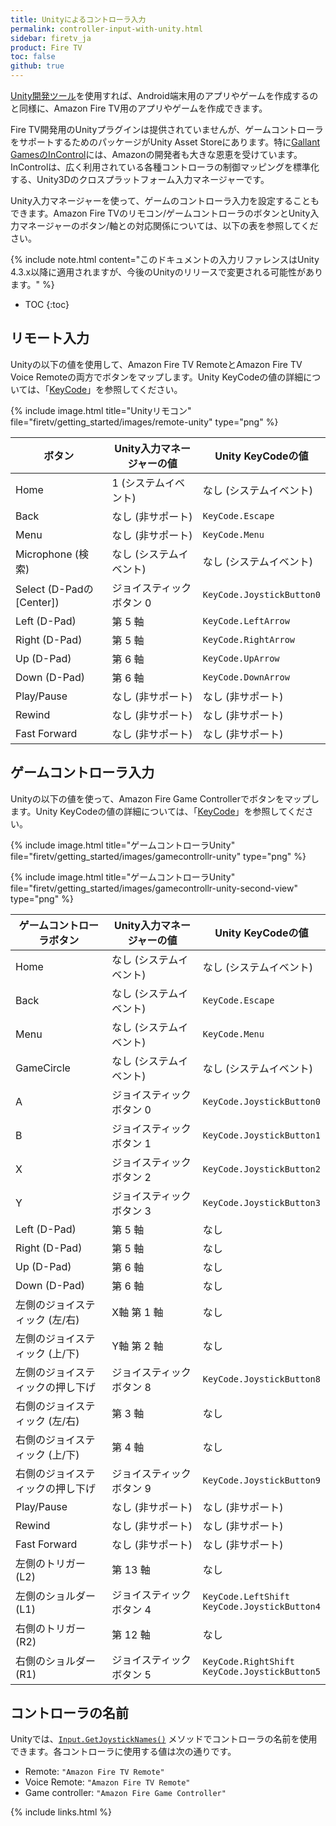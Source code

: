 ```yaml
---
title: Unityによるコントローラ入力
permalink: controller-input-with-unity.html
sidebar: firetv_ja
product: Fire TV
toc: false
github: true
---
```


[Unity開発ツール](http://unity3d.com/unity)を使用すれば、Android端末用のアプリやゲームを作成するのと同様に、Amazon Fire TV用のアプリやゲームを作成できます。

Fire TV開発用のUnityプラグインは提供されていませんが、ゲームコントローラをサポートするためのパッケージがUnity Asset Storeにあります。特に[Gallant GamesのInControl](http://www.gallantgames.com/incontrol)には、Amazonの開発者も大きな恩恵を受けています。InControlは、広く利用されている各種コントローラの制御マッピングを標準化する、Unity3Dのクロスプラットフォーム入力マネージャーです。

Unity入力マネージャーを使って、ゲームのコントローラ入力を設定することもできます。Amazon Fire TVのリモコン/ゲームコントローラのボタンとUnity入力マネージャーのボタン/軸との対応関係については、以下の表を参照してください。

{% include note.html content="このドキュメントの入力リファレンスはUnity 4.3.x以降に適用されますが、今後のUnityのリリースで変更される可能性があります。" %}

* TOC
{:toc}

## リモート入力

Unityの以下の値を使用して、Amazon Fire TV RemoteとAmazon Fire TV Voice Remoteの両方でボタンをマップします。Unity KeyCodeの値の詳細については、「<a href="http://docs.unity3d.com/ScriptReference/KeyCode.html">KeyCode</a>」を参照してください。

{% include image.html title="Unityリモコン" file="firetv/getting_started/images/remote-unity" type="png" %}

<table class="grid">
<colgroup>
<col width="33%" />
<col width="33%" />
<col width="33%" />
</colgroup>
  <thead>
    <tr>
      <th>ボタン</th>
      <th>Unity入力マネージャーの値</th>
      <th>Unity KeyCodeの値</th>
    </tr>
  </thead>
  <tbody>
    <tr>
      <td>Home</td>
      <td>1 (システムイベント) </td>
      <td>なし (システムイベント)</td>
    </tr>
    <tr>
      <td>Back</td>
      <td>なし (非サポート)</td>
      <td><code>KeyCode.Escape</code></td>
    </tr>
    <tr>
      <td>Menu</td>
      <td>なし (非サポート)</td>
      <td><code>KeyCode.Menu</code></td>
    </tr>
    <tr>
      <td>Microphone (検索)</td>
      <td>なし (システムイベント)</td>
      <td>なし (システムイベント)</td>
    </tr>
    <tr>
      <td>Select (D-Padの [Center])</td>
      <td>ジョイスティックボタン 0</td>
      <td><code>KeyCode.JoystickButton0</code></td>
    </tr>
    <tr>
      <td>Left (D-Pad)</td>
      <td>第 5 軸</td>
      <td><code>KeyCode.LeftArrow</code></td>
    </tr>
    <tr>
      <td>Right (D-Pad)</td>
      <td>第 5 軸</td>
      <td><code>KeyCode.RightArrow</code></td>
    </tr>
    <tr>
      <td>Up (D-Pad)</td>
      <td>第 6 軸</td>
      <td><code>KeyCode.UpArrow</code></td>
    </tr>
    <tr>
      <td>Down (D-Pad)</td>
      <td>第 6 軸</td>
      <td><code>KeyCode.DownArrow</code></td>
    </tr>
    <tr>
      <td>Play/Pause</td>
      <td>なし (非サポート)</td>
      <td>なし (非サポート)</td>
    </tr>
    <tr>
      <td>Rewind</td>
      <td>なし (非サポート)</td>
      <td>なし (非サポート)</td>
    </tr>
    <tr>
      <td>Fast Forward</td>
      <td>なし (非サポート)</td>
      <td>なし (非サポート)</td>
    </tr>
  </tbody>
</table>


## ゲームコントローラ入力

Unityの以下の値を使って、Amazon Fire Game Controllerでボタンをマップします。Unity KeyCodeの値の詳細については、「<a href="http://docs.unity3d.com/ScriptReference/KeyCode.html">KeyCode</a>」を参照してください。

{% include image.html title="ゲームコントローラUnity" file="firetv/getting_started/images/gamecontrollr-unity" type="png" %}

{% include image.html title="ゲームコントローラUnity" file="firetv/getting_started/images/gamecontrollr-unity-second-view" type="png" %}

<table class="grid">
<colgroup>
<col width="33%" />
<col width="33%" />
<col width="33%" />
</colgroup>
  <thead>
    <tr>
      <th>ゲームコントローラボタン</th>
      <th>Unity入力マネージャーの値</th>
      <th>Unity KeyCodeの値</th>
    </tr>
  </thead>
  <tbody>
    <tr>
      <td>Home</td>
      <td>なし (システムイベント)</td>
      <td>なし (システムイベント)</td>
    </tr>
    <tr>
      <td>Back</td>
      <td>なし (システムイベント)</td>
      <td><code>KeyCode.Escape</code></td>
    </tr>
    <tr>
      <td>Menu</td>
      <td>なし (システムイベント)</td>
      <td><code>KeyCode.Menu</code></td>
    </tr>
    <tr>
      <td>GameCircle</td>
      <td>なし (システムイベント)</td>
      <td>なし (システムイベント)</td>
    </tr>
    <tr>
      <td>A</td>
      <td>ジョイスティックボタン 0</td>
      <td><code>KeyCode.JoystickButton0</code></td>
    </tr>
    <tr>
      <td>B</td>
      <td>ジョイスティックボタン 1</td>
      <td><code>KeyCode.JoystickButton1</code></td>
    </tr>
    <tr>
      <td>X</td>
      <td>ジョイスティックボタン 2 </td>
      <td><code>KeyCode.JoystickButton2</code></td>
    </tr>
    <tr>
      <td>Y</td>
      <td>ジョイスティックボタン 3</td>
      <td><code>KeyCode.JoystickButton3</code></td>
    </tr>
    <tr>
      <td>Left (D-Pad)</td>
      <td>第 5 軸</td>
      <td>なし</td>
    </tr>
    <tr>
      <td>Right (D-Pad)</td>
      <td>第 5 軸</td>
      <td>なし</td>
    </tr>
    <tr>
      <td>Up (D-Pad)</td>
      <td>第 6 軸</td>
      <td>なし</td>
    </tr>
    <tr>
      <td>Down (D-Pad)</td>
      <td>第 6 軸</td>
      <td>なし</td>
    </tr>
    <tr>
      <td>左側のジョイスティック (左/右)</td>
      <td>X軸 第 1 軸</td>
      <td>なし</td>
    </tr>
    <tr>
      <td>左側のジョイスティック (上/下)</td>
      <td>Y軸 第 2 軸</td>
      <td>なし</td>
    </tr>
    <tr>
      <td>左側のジョイスティックの押し下げ</td>
      <td>ジョイスティックボタン 8</td>
      <td><code>KeyCode.JoystickButton8</code></td>
    </tr>
    <tr>
      <td>右側のジョイスティック (左/右)</td>
      <td>第 3 軸</td>
      <td>なし</td>
    </tr>
    <tr>
      <td>右側のジョイスティック (上/下)</td>
      <td>第 4 軸</td>
      <td>なし</td>
    </tr>
    <tr>
      <td>右側のジョイスティックの押し下げ</td>
      <td>ジョイスティックボタン 9</td>
      <td><code>KeyCode.JoystickButton9</code></td>
    </tr>
    <tr>
      <td>Play/Pause</td>
      <td>なし (非サポート)</td>
      <td>なし (非サポート)</td>
    </tr>
    <tr>
      <td>Rewind</td>
      <td>なし (非サポート)</td>
      <td>なし (非サポート)</td>
    </tr>
    <tr>
      <td>Fast Forward</td>
      <td>なし (非サポート)</td>
      <td>なし (非サポート)</td>
    </tr>
    <tr>
      <td>左側のトリガー (L2) </td>
      <td>第 13 軸</td>
      <td>なし</td>
    </tr>
    <tr>
      <td>左側のショルダー (L1)</td>
      <td>ジョイスティックボタン 4</td>
      <td><code>KeyCode.LeftShift KeyCode.JoystickButton4</code></td>
    </tr>
    <tr>
      <td>右側のトリガー (R2)</td>
      <td>第 12 軸</td>
      <td>なし</td>
    </tr>
    <tr>
      <td>右側のショルダー (R1)</td>
      <td>ジョイスティックボタン 5</td>
      <td><code>KeyCode.RightShift KeyCode.JoystickButton5</code></td>
    </tr>
  </tbody>
</table>


## コントローラの名前

Unityでは、[`Input.GetJoystickNames()`](http://docs.unity3d.com/ScriptReference/Input.GetJoystickNames.html) メソッドでコントローラの名前を使用できます。各コントローラに使用する値は次の通りです。

*   Remote: `"Amazon Fire TV Remote"`
*   Voice Remote: `"Amazon Fire TV Remote"`
*   Game controller: `"Amazon Fire Game Controller"`

{% include links.html %}
